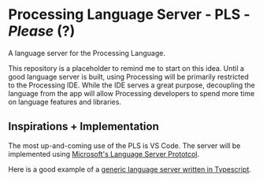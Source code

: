 # Processing Language Server - PLS - _Please_ (?)
A language server for the Processing Language.  

This repository is a placeholder to remind me to start on this idea. Until a good language server is built, using Processing will be primarily restricted to the Processing IDE. While the IDE serves a great purpose, decoupling the language from the app will allow Processing developers to spend more time on language features and libraries.  

## Inspirations + Implementation
The most up-and-coming use of the PLS is VS Code. The server will be implemented using [Microsoft's Language Server Prototcol](https://github.com/Microsoft/language-server-protocol).  

Here is a good example of a [generic language server written in Typescript](https://github.com/Microsoft/vscode-extension-samples/tree/4a1d8c37ff169c2c024e912a9f6a74fb9d372452/lsp-sample/server).
